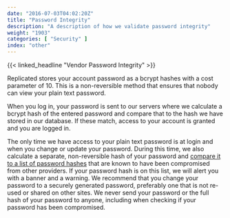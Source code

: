 ```yaml
---
date: "2016-07-03T04:02:20Z"
title: "Password Integrity"
description: "A description of how we validate password integrity"
weight: "1903"
categories: [ "Security" ]
index: "other"
---
```


{{< linked_headline "Vendor Password Integrity" >}}

Replicated stores your account password as a bcrypt hashes with a cost parameter of 10. This is a non-reversible method that ensures that nobody can view your plain text password.

When you log in, your password is sent to our servers where we calculate a bcrypt hash of the entered password and compare that to the hash we have stored in our database. If these match, access to your account is granted and you are logged in. 

The only time we have access to your plain text password is at login and when you change or update your password. During this time, we also calculate a separate, non-reversible hash of your password and [compare it to a list of password hashes](https://blog.cloudflare.com/validating-leaked-passwords-with-k-anonymity/) that are known to have been compromised from other providers. If your password hash is on this list, we will alert you with a banner and a warning. We recommend that you change your password to a securely generated password, preferably one that is not re-used or shared on other sites. We never send your password or the full hash of your password to anyone, including when checking if your password has been compromised.
